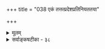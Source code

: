 +++
title = "038 एकं तत्तत्प्रदेशप्रतिनियततया"

+++
<details><summary>मूलम्</summary>

एकं तत्तत्प्रदेशप्रतिनियततया शक्तिभेदं प्रपन्नं देहव्यापीन्द्रियं चेत्प्रथममिह भवेदागमेनैव बाधः ।  
नो चेत्स्याद्देहभेदप्रतिनियततया सर्वजन्तोस्तदेकं भेदाम्नानादकॢप्तेरपि न च भजते देह एवेन्द्रियत्वम् ॥ ३८ ॥
</details>

<details><summary>सर्वाङ्कषटीका - ३८</summary>

ननु एवं यदि मनसैव सर्वनिर्वाहः, तर्हि इन्द्रियभेदोऽपि मा अस्तु, सर्वेषामप्यहंकारोपादानकत्वस्य समत्वात्, इत्याशंक्य समाधत्ते - एकमित्यादिना । देहव्यापि एकम् इन्द्रियं **तत्तत्प्रदेशप्रतिनियततया** = चक्षुर्गोलकनासाग्रजिह्वादिप्रदेशानां विलक्षणत्वात्, **प्रतिनियततया** = व्यवस्थितत्वेन **शक्तिभेदम्** = रूपादितत्तद्विषयग्रहणानुकूलशक्तिविशेषम् **प्रपन्नम्** = प्राप्तं भवति । एक एव प्राणः यथा हृदयाद्युपाधिवशात् पञ्चधा भूत्वा प्राणापानव्यानोदानसमानभेदात् पञ्चधा भवति, एवमेव प्रकृतेऽपि भवतु । अत्र प्राणशब्दः पञ्चप्राणवाची, प्राणविशेषवाची च। एवमेक एव प्राणः उपाधिवशात् परस्परविलक्षणं कार्यं करोति, तथैव देहव्याप्येकमेवेन्द्रियंम् स्थानभेदात् संज्ञाभेदं प्राप्य कार्यभेदमपि करोतीत्यङ्गीकारे लाघवमस्तीत्यभिप्रायः । **चेत्** = एवञ्चेत् **इह** = एतद्विषये प्रथमम् आगमेनैव **बाधः** = श्रुत्या बाधः भवेत् । श्रुतौ चक्षुरादीनां पृथगेव निर्देशात् श्रुतिविरोधः । श्रुतेरन्यथानयनं क्रियतामिति चेदाह - नो चेदित्यादि । इन्द्रियनानात्वं यदि नोच्यते, तर्हि सर्वजन्तोःसकलप्राणिनामपि **तत्** =इन्द्रियंम् **देहभेदप्रतिनियततया** = तत्तत्प्रदेशप्रतिनियततया यथा व्यवस्था, तथैव देहभेदेन अनुभवव्यवस्थाया वक्तुं शक्यत्वात् एक॑म् स्यात्, तत्पक्षापेक्षयात्यन्तलाघवात् । अस्तु का 

39. 

[[81]]

[ इन्द्रियाणामणुत्वम् ] 

सूक्ष्माण्येकादशाक्षाण्यपि; न यदि, कथं देहतो निष्क्रमादिः चित्ताणुत्वे तु सर्वेन्द्रियसमुदयने धीक्रमोऽप्यस्तु मानम् । वृत्त्याऽक्ष्यादेर्दवीयः प्रमितिजनकता; वृत्तिराप्यायनार्थैः 

भूतैर्जातः प्रसर्पः; श्रुतिमितमपि चानन्त्यमेषां स्वकार्यैः ॥39॥ 



हानिरिति चेत्, तर्हि ततोऽपि लाघवात् देह एवेन्द्रियं भवतु, जीवोपकारत्वरूपस्याकारस्य देहेन्द्रिययोः समानत्वात्, तत्तदवयवभेदेन दर्शनादिकार्यभेदस्य वक्तुं शक्यत्वाच्च । अस्तु तदपि, का हानिरिति चेत्, **भेदाम्नानात्** = इन्द्रियाणि ह्याहङ्कारिकाणि, देहस्तु भौतिकः । इन्द्रियाणि अतिसूक्ष्माणि, देहस्तु अतिस्थूलः । एवमादिबहुधाभेदस्य देहेन्द्रिययोः श्रवणात्, **अक्लृप्तेरपि** = केवलं तर्कमूलककल्पनायाः सिद्धान्तेऽनङ्गीकाराच्च देह एव इन्द्रियत्वं न च भजते नैव भजते । लाघवमात्रगणने जीवभेदोऽपि न स्यात् । अत्रापीष्टापत्तौ, समाधानं जीवसरे विस्तरेण भविष्यति ॥ ३८ ॥
</details>
